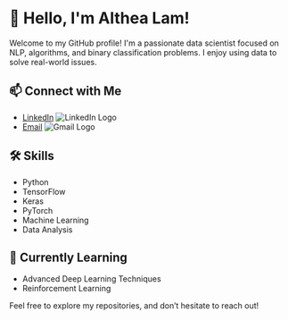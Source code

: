 # 👋 Hello, I'm Althea Lam!

Welcome to my GitHub profile! I'm a passionate data scientist focused on NLP, algorithms, and binary classification problems. I enjoy using data to solve real-world issues.

## 📫 Connect with Me

- [LinkedIn](https://www.linkedin.com/in/kahei-lam) ![LinkedIn Logo](https://upload.wikimedia.org/wikipedia/commons/e/e9/Linkedin_icon.svg)
- [Email](mailto:althealam0531@gmail.com) ![Gmail Logo](https://upload.wikimedia.org/wikipedia/commons/4/4e/Gmail_Icon.svg)

## 🛠️ Skills
- Python
- TensorFlow
- Keras
- PyTorch
- Machine Learning
- Data Analysis

## 🌱 Currently Learning
- Advanced Deep Learning Techniques
- Reinforcement Learning

Feel free to explore my repositories, and don’t hesitate to reach out!
